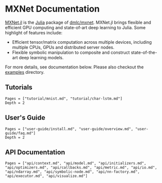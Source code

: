# MXNet Documentation

[MXNet.jl](https://github.com/dmlc/MXNet.jl) is the
[Julia](http://julialang.org/) package of
[dmlc/mxnet](https://github.com/dmlc/mxnet). MXNet.jl brings flexible and efficient GPU
computing and state-of-art deep learning to Julia. Some highlight of features
include:

* Efficient tensor/matrix computation across multiple devices, including multiple CPUs, GPUs and distributed server nodes.
* Flexible symbolic manipulation to composite and construct state-of-the-art deep learning models.

For more details, see documentation below. Please also checkout the
[examples](https://github.com/dmlc/MXNet.jl/tree/master/examples) directory.

## Tutorials

```@contents
Pages = ["tutorial/mnist.md", "tutorial/char-lstm.md"]
Depth = 2
```

## User's Guide

```@contents
Pages = ["user-guide/install.md", "user-guide/overview.md", "user-guide/faq.md"]
Depth = 2
```

## API Documentation

```@contents
Pages = ["api/context.md", "api/model.md", "api/initializers.md", "api/optimizers.md", "api/callbacks.md", "api/metric.md", "api/io.md", "api/ndarray.md", "api/symbolic-node.md", "api/nn-factory.md", "api/executor.md", "api/visualize.md"]
```
